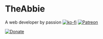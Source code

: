# TheAbbie
A web developer by passion
[![ko-fi](https://www.ko-fi.com/img/githubbutton_sm.svg)](https://ko-fi.com/K3K31DJFA)
[![Patreon](https://c5.patreon.com/external/logo/become_a_patron_button.png)](https://patreon.com/theabbie)

[![Donate](https://img.shields.io/badge/Donate-PayPal-green.svg)](https://www.paypal.me/theabbie)
